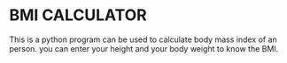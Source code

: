 # BMI CALCULATOR
This is a python program can be used to calculate body mass index of an person. you can enter your height and your body weight to know the BMI.